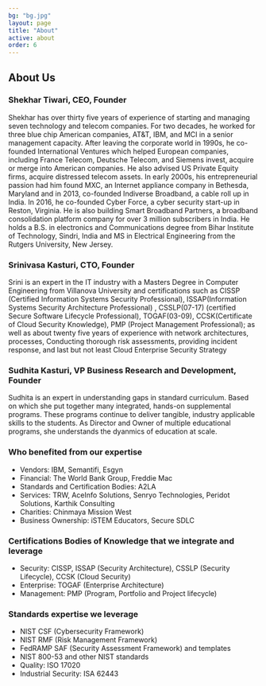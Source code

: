 ```yaml
---
bg: "bg.jpg"
layout: page
title: "About"
active: about
order: 6
---
```


## About Us
### Shekhar Tiwari, CEO, Founder
Shekhar has over thirty five years of experience of starting and managing seven technology and telecom companies. For two decades, he worked for three blue chip American companies, AT&T, IBM, and MCI in a senior management capacity. After leaving the corporate world in 1990s, he co-founded International Ventures which helped European companies, including France Telecom, Deutsche Telecom, and Siemens invest, acquire or merge into American companies. He also advised US Private Equity firms, acquire distressed telecom assets. In early 2000s, his entrepreneurial passion had him found MXC, an Internet appliance company in Bethesda, Maryland and in 2013, co-founded Indiverse Broadband, a cable roll up in India. In 2016, he co-founded Cyber Force, a cyber security start-up in Reston, Virginia. He is also building Smart Broadband Partners, a broadband consolidation platform company for over 3 million subscribers in India. He holds a B.S. in electronics and Communications degree from Bihar Institute of Technology, Sindri, India and MS in Electrical Engineering from the Rutgers University, New Jersey.

### Srinivasa Kasturi, CTO, Founder
Srini is an expert in the IT industry with a Masters Degree in Computer Engineering from Villanova University and certifications such as CISSP (Certified Information Systems Security Professional), ISSAP(Information Systems Security Architecture Professional) , CSSLP(07-17) (certified Secure Software Lifecycle Professional), TOGAF(03-09), CCSK(Certificate of Cloud Security Knowledge), PMP (Project Management Professional); as well as about twenty five years of experience with network architectures, processes, Conducting thorough risk assessments, providing incident response, and last but not least Cloud Enterprise Security Strategy

### Sudhita Kasturi, VP Business Research and Development, Founder
Sudhita is an expert in understanding gaps in standard curriculum. Based on which she put together many integrated, hands-on supplemental programs. These programs continue to deliver tangible, industry applicable skills to the students. As Director and Owner of multiple educational programs, she understands the dyanmics of education at scale.

### Who benefited from our expertise
* Vendors: IBM, Semantifi, Esgyn
* Financial: The World Bank Group, Freddie Mac
* Standards and Certification Bodies: A2LA
* Services: TRW, AceInfo Solutions, Senryo Technologies, Peridot Solutions, Karthik Consulting
* Charities: Chinmaya Mission West
* Business Ownership: iSTEM Educators, Secure SDLC

### Certifications Bodies of Knowledge that we integrate and leverage
* Security: CISSP, ISSAP (Security Architecture), CSSLP (Security Lifecycle), CCSK (Cloud Security)
* Enterprise: TOGAF (Enterprise Architecture)
* Management: PMP (Program, Portfolio and Project lifecycle)

### Standards expertise we leverage
* NIST CSF (Cybersecurity Framework)
* NIST RMF (Risk Management Framework)
* FedRAMP SAF (Security Assessment Framework) and templates
* NIST 800-53 and other NIST standards
* Quality: ISO 17020
* Industrial Security: ISA 62443
